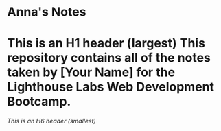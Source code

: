 # Anna's Notes
# This is an H1 header (largest) This repository contains all of the notes taken by [Your Name] for the Lighthouse Labs Web Development Bootcamp.
###### This is an H6 header (smallest)
